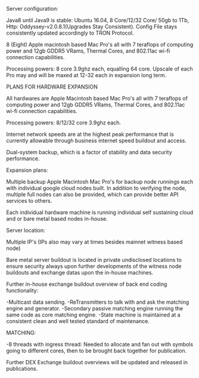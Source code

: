 Server configuration:

Java8 until Java9 is stable: Ubuntu 16.04, 8 Core/12/32 Core/ 50gb to 1Tb, Http: Oddyssey-v2.0.8.1(Upgrades Stay Consistent).
Config File stays consistently updated accordingly to TRON Protocol.

8 (Eight) Apple macintosh based Mac Pro's all with 7 teraflops of computing power and 12gb GDDR5 VRams, Thermal Cores, and 802.11ac wi-fi connection capabilities. 

Processing powers: 8 core 3.9ghz each, equalling 64 core. Upscale of each Pro may and will be maxed at 12-32 each in expansion long term.

PLANS FOR HARDWARE EXPANSION

All hardwares are Apple Macintosh based Mac Pro's all with 7 teraflops of computing power and 12gb GDDR5 VRams, Thermal Cores, and 802.11ac wi-fi connection capabilities. 

Processing powers: 8/12/32 core 3.9ghz each.

Internet network speeds are at the highest peak performance that is currently allowable through business internet speed buildout and access.

Dual-system backup, which is a factor of stability and data security performance.

Expansion plans:

Multiple backup Apple Macintosh Mac Pro's for backup node runnings each with individual google cloud nodes built.
In addition to verifying the node, multiple full nodes can also be provided, which can provide better API services to others. 

Each individual hardware machine is running individual self sustaining cloud and or bare metal based nodes in-house.

Server location:

Multiple IP's (IPs also may vary at times besides mainnet witness based node)

Bare metal server buildout is located in private undisclosed locations to ensure security always upon further developments of the witness node buildouts and exchange datas upon the in-house machines.


Further in-house exchange buildout overview of back end coding functionality:

-Multicast data sending.
-ReTransmitters to talk with and ask the matching engine and generator.
-Secondary passive matching engine running the same code as core matching engine.
-State machine is maintained at a consistent clean and well tested standard of maintenance.

MATCHING: 

-8 threads with ingress thread: Needed to allocate and fan out with symbols going to different cores, then to be brought back together for publication.

Further DEX Exchange buildout overviews will be updated and released in publications.

